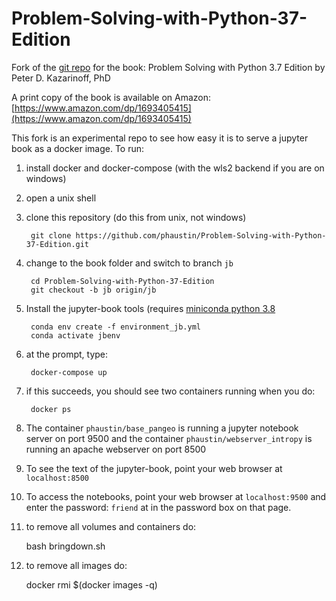 # Problem-Solving-with-Python-37-Edition

Fork of the [git repo](https://github.com/ProfessorKazarinoff/Problem-Solving-with-Python-37-Edition.git) for the book: Problem Solving with Python 3.7 Edition by Peter D. Kazarinoff, PhD

A print copy of the book is available on Amazon: [https://www.amazon.com/dp/1693405415](https://www.amazon.com/dp/1693405415)


This fork is an experimental repo to see how easy it is to serve a jupyter book as a docker image.  To run:

1) install docker and docker-compose (with the wls2 backend if you are on windows)
2) open a unix shell
3) clone this repository  (do this from unix, not windows)

        git clone https://github.com/phaustin/Problem-Solving-with-Python-37-Edition.git

4) change to the book folder and switch to branch `jb`

        cd Problem-Solving-with-Python-37-Edition
        git checkout -b jb origin/jb

5) Install the jupyter-book tools (requires [miniconda python 3.8](https://docs.conda.io/en/latest/miniconda.html)

        conda env create -f environment_jb.yml
        conda activate jbenv

5) at the prompt, type:

        docker-compose up

6) if this succeeds, you should see two containers running when you do:

        docker ps

7) The container `phaustin/base_pangeo` is running a jupyter notebook server on port 9500
   and the container `phaustin/webserver_intropy` is running an apache webserver on port 8500

8) To see the text of the jupyter-book, point your web browser at `localhost:8500`

9) To access the notebooks, point your web browser at `localhost:9500` and enter the password: `friend` at in the password box on that page.

10) to remove all volumes and containers do:

       bash bringdown.sh

11) to remove all images do:

       docker rmi $(docker images -q)

